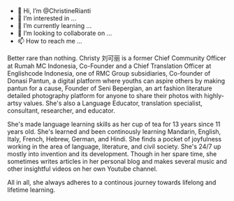 - 👋 Hi, I’m @ChristineRianti
- 👀 I’m interested in ...
- 🌱 I’m currently learning ...
- 💞️ I’m looking to collaborate on ...
- 📫 How to reach me ...

<!---
ChristineRianti/ChristineRianti is a ✨ special ✨ repository because its `README.md` (this file) appears on your GitHub profile.
You can click the Preview link to take a look at your changes.
--->
Better rare than nothing. Christy 刘可丽 is a former Chief Community Officer at Rumah MC Indonesia, Co-Founder and a Chief Translation Officer at Englishcode Indonesia, one of RMC Group subsidiaries, Co-founder of Donasi Pantun, a digital platform where youths can aspire others by making pantun for a cause, Founder of Seni Bepergian, an art fashion literature detailed photography platform for anyone to share their photos with highly-artsy values. She's also a Language Educator, translation specialist, consultant, researcher, and educator.

She's made language learning skills as her cup of tea for 13 years since 11 years old. She's learned and been continously learning Mandarin, English, Italy, French, Hebrew, German, and Hindi.
She finds a pocket of joyfulness working in the area of language, literature, and civil society. She's 24/7 up mostly into invention and its development. 
Though in her spare time, she sometimes writes articles in her personal blog and makes several music and other insightful videos on her own Youtube channel. 

All in all, she always adheres to a continous journey towards lifelong and lifetime learning.
